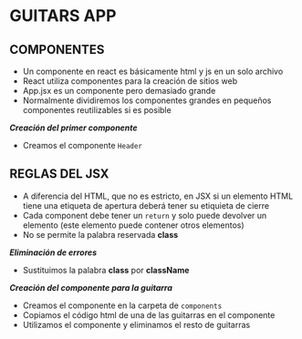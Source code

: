 # GUITARS APP

## COMPONENTES

- Un componente en react es básicamente html y js en un solo archivo
- React utiliza componentes para la creación de sitios web
- App.jsx es un componente pero demasiado grande
- Normalmente dividiremos los componentes grandes en pequeños componentes reutilizables si es posible

**_Creación del primer componente_**

- Creamos el componente `Header`

## REGLAS DEL JSX

- A diferencia del HTML, que no es estricto, en JSX si un elemento HTML tiene una etiqueta de apertura deberá tener su etiquieta de cierre
- Cada component debe tener un `return` y solo puede devolver un elemento (este elemento puede contener otros elementos)
- No se permite la palabra reservada **class**

**_Eliminación de errores_**

- Sustituimos la palabra **class** por **className**

**_Creación del componente para la guitarra_**

- Creamos el componente en la carpeta de `components`
- Copiamos el código html de una de las guitarras en el componente
- Utilizamos el componente y eliminamos el resto de guitarras
